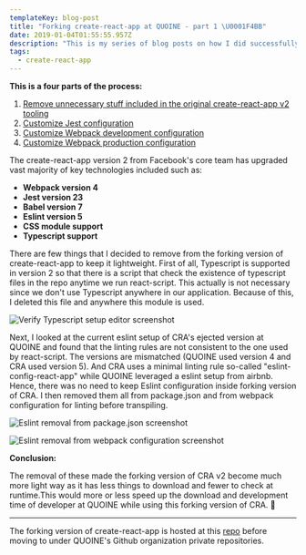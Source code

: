 ```yaml
---
templateKey: blog-post
title: "Forking create-react-app at QUOINE - part 1 \U0001F4BB"
date: 2019-01-04T01:55:55.957Z
description: "This is my series of blog posts on how I did successfully transition from the ejected version of the create-react-app version 1 to forking version of create-react-app v2 specifically at QUOINE. \U0001F60A"
tags:
  - create-react-app
---
```

**This is a four parts of the process:**

1. [Remove unnecessary stuff included in the original create-react-app v2 tooling](https://namnguyen.design/blog/2019-01-04-forking-create-react-app-at-quoine-part-1-%F0%9F%92%BB/)
2. [Customize Jest configuration](https://namnguyen.design/blog/2019-01-04-forking-create-react-app-at-quoine-part-2-%F0%9F%92%BB/)
3. [Customize Webpack development configuration](https://namnguyen.design/blog/2019-01-04-forking-create-react-app-at-quoine-part-3-%F0%9F%92%BB/)
4. [Customize Webpack production configuration](https://namnguyen.design/blog/2019-01-04-forking-create-react-app-at-quoine-part-4-%F0%9F%92%BB/)

The create-react-app version 2 from Facebook's core team has upgraded vast majority of key technologies included such as:

* **Webpack version 4**
* **Jest version 23**
* **Babel version 7**
* **Eslint version 5**
* **CSS module support**
* **Typescript support**

There are few things that I decided to remove from the forking version of create-react-app to keep it lightweight. First of all, Typescript is supported in version 2 so that there is a script that check the existence of typescript files in the repo anytime we run react-script. This actually is not necessary since we don't use Typescript anywhere in our application. Because of this, I deleted this file and anywhere this module is used.

![Verify Typescript setup editor screenshot](/img/cra-typescript-support.png "Verify Typescript setup")

Next, I looked at the current eslint setup of CRA's ejected version at QUOINE and found that the linting rules are not consistent to the one used by react-script. The versions are mismatched (QUOINE used version 4 and CRA used version 5). And CRA uses a minimal linting rule so-called "eslint-config-react-app" while QUOINE leveraged a eslint setup from airbnb. Hence, there was no need to keep Eslint configuration inside forking version of CRA. I then removed them all from package.json and from webpack configuration for linting before transpiling.

![Eslint removal from package.json screenshot](/img/cra-eslint-removal.png "Eslint removal from package.json")

![Eslint removal from webpack configuration screenshot](/img/cra-webpack-eslint-removal.png "Eslint removal from webpack configuration")

**Conclusion:**

The removal of these made the forking version of CRA v2 become much more light way as it has less things to download and fewer to check at runtime.This would more or less speed up the download and development time of developer at QUOINE while using this forking version of CRA. 🎉

- - -

The forking version of create-react-app is hosted at this [repo](https://github.com/willnguyen1312/cra-fork) before moving to under QUOINE's Github organization private repositories.
